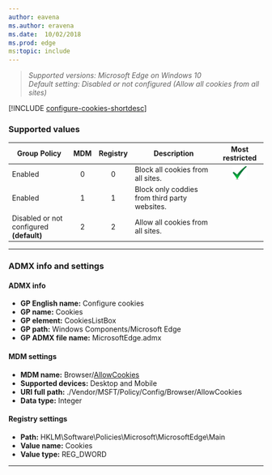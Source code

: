 ```yaml
---
author: eavena
ms.author: eravena
ms.date:  10/02/2018
ms.prod: edge
ms:topic: include
---
```


<!-- ## Configure cookies -->
>*Supported versions: Microsoft Edge on Windows 10*<br>
>*Default setting: Disabled or not configured (Allow all cookies from all sites)*

[!INCLUDE [configure-cookies-shortdesc](../shortdesc/configure-cookies-shortdesc.md)]

### Supported values

|Group Policy  |MDM |Registry |Description |Most restricted |
|---|:---:|:---:|---|:---:|
|Enabled |0 |0 |Block all cookies from all sites. |![Most restricted value](../images/check-gn.png) |
|Enabled |1 |1 |Block only coddies from third party websites. | |
|Disabled or not configured<br>**(default)** |2 |2 |Allow all cookies from all sites. | |
---

### ADMX info and settings
#### ADMX info
- **GP English name:** Configure cookies
- **GP name:** Cookies
- **GP element:** CookiesListBox
- **GP path:** Windows Components/Microsoft Edge
- **GP ADMX file name:** MicrosoftEdge.admx

#### MDM settings
- **MDM name:** Browser/[AllowCookies](https://docs.microsoft.com/windows/client-management/mdm/policy-csp-browser\#browser-allowcookies)
- **Supported devices:** Desktop and Mobile
- **URI full path:** ./Vendor/MSFT/Policy/Config/Browser/AllowCookies 
- **Data type:** Integer

#### Registry settings
- **Path:** HKLM\\Software\\Policies\\Microsoft\\MicrosoftEdge\\Main 
- **Value name:** Cookies
- **Value type:** REG_DWORD

<hr>
